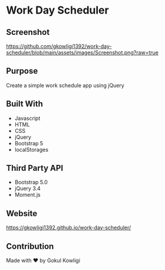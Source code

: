 # Work Day Scheduler

## Screenshot

https://github.com/gkowligi1392/work-day-scheduler/blob/main/assets/images/Screenshot.png?raw=true

## Purpose

Create a simple work schedule app using jQuery

## Built With

- Javascript
- HTML
- CSS
- jQuery
- Bootstrap 5
- localStorages

## Third Party API

- Bootstrap 5.0
- jQuery 3.4
- Moment.js

## Website

https://gkowligi1392.github.io/work-day-scheduler/

## Contribution

Made with ❤️ by Gokul Kowligi
